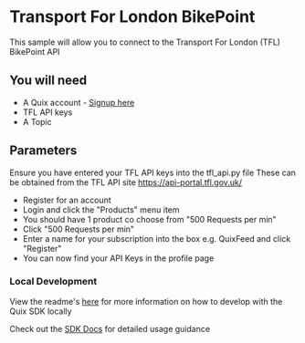 # Transport For London BikePoint
This sample will allow you to connect to the Transport For London (TFL) BikePoint API

## You will need

- A Quix account - [Signup here](https://quix.ai/signup)
- TFL API keys
- A Topic

## Parameters

Ensure you have entered your TFL API keys into the tfl_api.py file
These can be obtained from the TFL API site <https://api-portal.tfl.gov.uk/>

- Register for an account
- Login and click the "Products" menu item
- You should have 1 product co choose from "500 Requests per min"
- Click "500 Requests per min"
- Enter a name for your subscription into the box e.g. QuixFeed and click "Register"
- You can now find your API Keys in the profile page

### Local Development

View the readme's [here](https://github.com/quixai/quix-library/tree/main/python/LocalDevelopment) 
for more information on how to develop with the Quix SDK locally

Check out the [SDK Docs](https://quix.ai/docs/sdk/introduction.html) for detailed usage guidance
